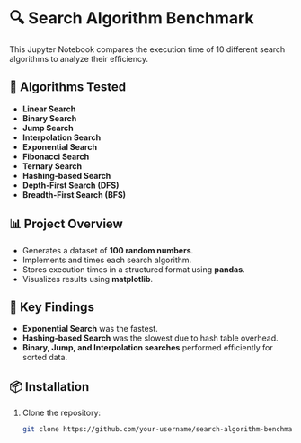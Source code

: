 # 🔍 Search Algorithm Benchmark

This Jupyter Notebook compares the execution time of 10 different search algorithms to analyze their efficiency.

## 📌 Algorithms Tested
- **Linear Search**
- **Binary Search**
- **Jump Search**
- **Interpolation Search**
- **Exponential Search**
- **Fibonacci Search**
- **Ternary Search**
- **Hashing-based Search**
- **Depth-First Search (DFS)**
- **Breadth-First Search (BFS)**

## 📊 Project Overview
- Generates a dataset of **100 random numbers**.
- Implements and times each search algorithm.
- Stores execution times in a structured format using **pandas**.
- Visualizes results using **matplotlib**.

## 🚀 Key Findings
- **Exponential Search** was the fastest.
- **Hashing-based Search** was the slowest due to hash table overhead.
- **Binary, Jump, and Interpolation searches** performed efficiently for sorted data.

## 📦 Installation
1. Clone the repository:  
   ```bash
   git clone https://github.com/your-username/search-algorithm-benchmark.git
